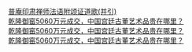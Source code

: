   
[普庵印肃禅师法语附颂证道歌(并引)](http://www.dianyue.me/archives/192/69pj449cown039si/)  
[乾隆御窑5060万元成交，中国宫廷古董艺术品贵在哪里？](http://www.dianyue.me/archives/221/krv460dfhrz2tfu6/)  
[乾隆御窑5060万元成交，中国宫廷古董艺术品贵在哪里？](http://www.dianyue.me/archives/481/icbi81pu9fhg2k5q/)  
[乾隆御窑5060万元成交，中国宫廷古董艺术品贵在哪里？](http://www.dianyue.me/archives/960/qw43377ux84bwxqf/)